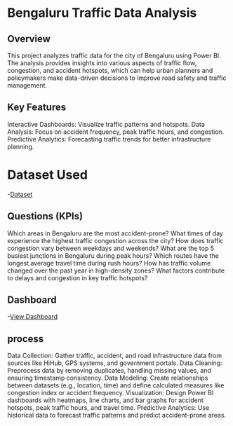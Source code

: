 # Bengaluru Traffic Data Analysis 
## Overview
This project analyzes traffic data for the city of Bengaluru using Power BI. The analysis provides insights into various aspects of traffic flow, congestion, and accident hotspots, which can help urban planners and policymakers make data-driven decisions to improve road safety and traffic management.

## Key Features
Interactive Dashboards: Visualize traffic patterns and hotspots.
Data Analysis: Focus on accident frequency, peak traffic hours, and congestion.
Predictive Analytics: Forecasting traffic trends for better infrastructure planning.

# Dataset Used
-<a href ="https://github.com/sudhagarv555/Bengaluru-Traffic-Data-Analysis/blob/main/Banglore_traffic_Dataset.csv">Dataset</a>

## Questions (KPIs)

Which areas in Bengaluru are the most accident-prone?
What times of day experience the highest traffic congestion across the city?
How does traffic congestion vary between weekdays and weekends?
What are the top 5 busiest junctions in Bengaluru during peak hours?
Which routes have the longest average travel time during rush hours?
How has traffic volume changed over the past year in high-density zones?
What factors contribute to delays and congestion in key traffic hotspots?

## Dashboard 
-<a href="https://github.com/sudhagarv555/Bengaluru-Traffic-Data-Analysis/blob/main/POWER%20BI%20PROJECT.pbix">View Dashboard</a>

## process
Data Collection: Gather traffic, accident, and road infrastructure data from sources like HiHub, GPS systems, and government portals.
Data Cleaning: Preprocess data by removing duplicates, handling missing values, and ensuring timestamp consistency.
Data Modeling: Create relationships between datasets (e.g., location, time) and define calculated measures like congestion index or accident frequency.
Visualization: Design Power BI dashboards with heatmaps, line charts, and bar graphs for accident hotspots, peak traffic hours, and travel time.
Predictive Analytics: Use historical data to forecast traffic patterns and predict accident-prone areas.

